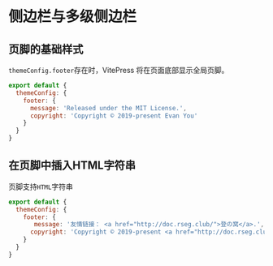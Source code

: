 # 侧边栏与多级侧边栏

## 页脚的基础样式

`themeConfig.footer`存在时，VitePress 将在页面底部显示全局页脚。

```js
export default {
  themeConfig: {
    footer: {
      message: 'Released under the MIT License.',
      copyright: 'Copyright © 2019-present Evan You'
    }
  }
}
```

## 在页脚中插入HTML字符串

页脚支持`HTML`字符串

```js
export default {
  themeConfig: {
    footer: {
       message: '友情链接： <a href="http://doc.rseg.club/">登の窝</a>.',
      copyright: 'Copyright © 2019-present <a href="http://doc.rseg.club/">Evan You</a>'
    }
  }
}
```
